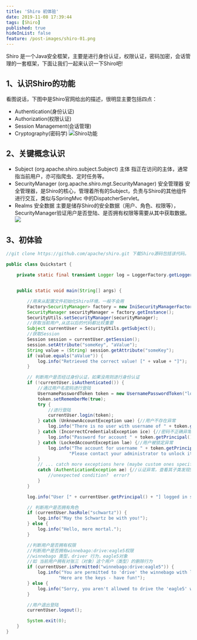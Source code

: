 ```yaml
---
title: 'Shiro 初体验'
date: 2019-11-08 17:39:44
tags: [Shiro]
published: true
hideInList: false
feature: /post-images/shiro-01.png
---
```

Shiro 是一个Java安全框架，主要是进行身份认证，权限认证，密码加密，会话管理的一套框架，下面让我们一起来认识一下Shiro吧!
<!-- more -->
## 1、认识Shiro的功能
看图说话，下图中是Shiro官网给出的描述，很明显主要包括四点：
- Authentication(身份认证)
- Authorization(权限认证)
- Session Management(会话管理)
- Cryptography(密码学)
![Shiro功能](https://bofengsun.github.io//post-images/1573123546063.png)

## 2、关键概念认识
- Subject (org.apache.shiro.subject.Subject) 主体
  指正在访问的主体，通常指当前用户，亦可指爬虫、定时任务等。
- SecurityManager (org.apache.shiro.mgt.SecurityManager) 安全管理器
  安全管理器，是Shiro的核心，管理着所有的Subject，负责与Shiro的其他组件进行交互，类似与SpringMvc 中的DispatcherServlet。
- Realms 安全数据
  主要是储存Shiro的安全数据（用户、角色、权限等），SecurityManager验证用户是否登陆、是否拥有权限等需要从其中获取数据。
![](https://bofengsun.github.io//post-images/1573126718187.png)
## 3、初体验
```Java
//git clone https://github.com/apache/shiro.git 下载Shiro源码包括该代码。

public class Quickstart {

    private static final transient Logger log = LoggerFactory.getLogger(Quickstart.class);


    public static void main(String[] args) {

        //用来从配置文件初始化Shiro环境，一般不会用
        Factory<SecurityManager> factory = new IniSecurityManagerFactory("classpath:shiro.ini");
        SecurityManager securityManager = factory.getInstance();
        SecurityUtils.setSecurityManager(securityManager);
        //获取当前用户,从这以后的代码都比较重要
        Subject currentUser = SecurityUtils.getSubject();
        //获取Session
        Session session = currentUser.getSession();
        session.setAttribute("someKey", "aValue");
        String value = (String) session.getAttribute("someKey");
        if (value.equals("aValue")) {
            log.info("Retrieved the correct value! [" + value + "]");
        }

        // 判断用户是否经过身份认证，如果没用则进行身份认证
        if (!currentUser.isAuthenticated()) {
            //通过用户名密码进行登陆
            UsernamePasswordToken token = new UsernamePasswordToken("lonestarr", "vespa");   //设置记住我
            token.setRememberMe(true);
            try {
                //进行登陆
                currentUser.login(token);
            } catch (UnknownAccountException uae) {//用户不存在异常
                log.info("There is no user with username of " + token.getPrincipal());
            } catch (IncorrectCredentialsException ice) {//密码不正确异常
                log.info("Password for account " + token.getPrincipal() + " was incorrect!");
            } catch (LockedAccountException lae) {//用户被锁定异常
                log.info("The account for username " + token.getPrincipal() + " is locked.  " +
                        "Please contact your administrator to unlock it.");
            }
            // ... catch more exceptions here (maybe custom ones specific to your application?
            catch (AuthenticationException ae) {//认证异常，查看其子类发现Shiro提供的认证异常
                //unexpected condition?  error?
            }
        }

        log.info("User [" + currentUser.getPrincipal() + "] logged in successfully.");

        // 判断用户是否拥有角色
        if (currentUser.hasRole("schwartz")) {
            log.info("May the Schwartz be with you!");
        } else {
            log.info("Hello, mere mortal.");
        }

        //判断用户是否拥有权限
        //判断用户是否拥有winnebago:drive:eagle5权限
        //winnebago 类型，driver 行为，eagle5对象
        //如 当前用户拥有对张三（对象）这个用户（类型）的删除行为
        if (currentUser.isPermitted("winnebago:drive:eagle5")) {
            log.info("You are permitted to 'drive' the winnebago with license plate (id) 'eagle5'.  " +
                    "Here are the keys - have fun!");
        } else {
            log.info("Sorry, you aren't allowed to drive the 'eagle5' winnebago!");
        }

        //用户退出登陆
        currentUser.logout();

        System.exit(0);
    }
}
```